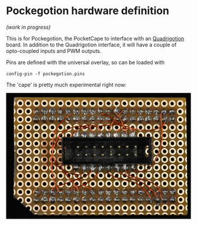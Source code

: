 Pockegotion hardware definition
===============================

*(work in progress)*

This is for Pockegotion, the PocketCape to interface with an [Quadrigotion]
board. In addition to the Quadrigotion interface, it
will have a couple of opto-coupled inputs and PWM outputs.

Pins are defined with the universal overlay, so can be loaded with

```
config-pin -f pockegotion.pins
```

The 'cape' is pretty much experimental right now:

[![Breadboard](../../img/pockegotion.jpg)][G+post]


[Quadrigotion]: http://quadrigotion.org/
[G+post]: https://plus.google.com/u/0/+HennerZeller/posts/DC3vYcE9zw8